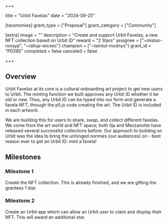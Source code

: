 +++

title = "Urbit Favelas"
date = "2024-09-25"

[taxonomies]
grant_type = ["Proposal"]
grant_category = ["Community"]

[extra]
image = ""
description = "Create and support Urbit Favelas, a new NFT collection based on Urbit ID"
reward = "2 Stars"
assignee = ["~mislun-ronsyp", "~rallup-wicsec"]
champion = ["~tamlut-modnys"]
grant_id = "P0395"
completed = false
canceled = false

+++

## Overview

Urbit Favelas at its core is a cultural onboarding art project to get new users to Urbit. The minting function we built approves any Urbit ID whether it be old or new. Thus, any Urbit ID can be typed into our form and generate a favela NFT, through the p5.js code creating the art. The Urbit ID is included in each artwork.

We are building this for users to share, swap, and collect different favelas. We come from the art world and NFT space; both Ilja and Mezzanotte have released several successful collections before. Our approach to building on Urbit was the idea to bring the unhinged normies (our audiences) on - best reason ever to get an Urbit ID: mint a favela!


## Milestones

### Milestone 1
Create the NFT collection. This is already finished, and we are gifting the grantees 1 star.

### Milestone 2

Create an Urbit app which can allow an Urbit user to claim and display their NFT. This will award an additional star.